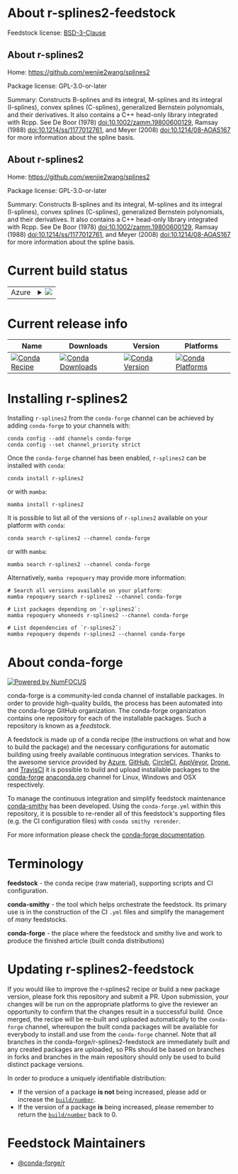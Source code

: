 About r-splines2-feedstock
==========================

Feedstock license: [BSD-3-Clause](https://github.com/conda-forge/r-splines2-feedstock/blob/main/LICENSE.txt)


About r-splines2
----------------

Home: https://github.com/wenjie2wang/splines2

Package license: GPL-3.0-or-later

Summary: Constructs B-splines and its integral, M-splines and its integral (I-splines), convex splines (C-splines), generalized Bernstein polynomials, and their derivatives. It also contains a C++ head-only library integrated with Rcpp. See De Boor (1978) <doi:10.1002/zamm.19800600129>, Ramsay (1988) <doi:10.1214/ss/1177012761>, and Meyer (2008) <doi:10.1214/08-AOAS167> for more information about the spline basis.

About r-splines2
----------------

Home: https://github.com/wenjie2wang/splines2

Package license: GPL-3.0-or-later

Summary: Constructs B-splines and its integral, M-splines and its integral (I-splines), convex splines (C-splines), generalized Bernstein polynomials, and their derivatives. It also contains a C++ head-only library integrated with Rcpp. See De Boor (1978) <doi:10.1002/zamm.19800600129>, Ramsay (1988) <doi:10.1214/ss/1177012761>, and Meyer (2008) <doi:10.1214/08-AOAS167> for more information about the spline basis.

Current build status
====================


<table>
    
  <tr>
    <td>Azure</td>
    <td>
      <details>
        <summary>
          <a href="https://dev.azure.com/conda-forge/feedstock-builds/_build/latest?definitionId=11124&branchName=main">
            <img src="https://dev.azure.com/conda-forge/feedstock-builds/_apis/build/status/r-splines2-feedstock?branchName=main">
          </a>
        </summary>
        <table>
          <thead><tr><th>Variant</th><th>Status</th></tr></thead>
          <tbody><tr>
              <td>linux_64</td>
              <td>
                <a href="https://dev.azure.com/conda-forge/feedstock-builds/_build/latest?definitionId=11124&branchName=main">
                  <img src="https://dev.azure.com/conda-forge/feedstock-builds/_apis/build/status/r-splines2-feedstock?branchName=main&jobName=linux&configuration=linux%20linux_64_" alt="variant">
                </a>
              </td>
            </tr><tr>
              <td>linux_aarch64</td>
              <td>
                <a href="https://dev.azure.com/conda-forge/feedstock-builds/_build/latest?definitionId=11124&branchName=main">
                  <img src="https://dev.azure.com/conda-forge/feedstock-builds/_apis/build/status/r-splines2-feedstock?branchName=main&jobName=linux&configuration=linux%20linux_aarch64_" alt="variant">
                </a>
              </td>
            </tr><tr>
              <td>linux_ppc64le</td>
              <td>
                <a href="https://dev.azure.com/conda-forge/feedstock-builds/_build/latest?definitionId=11124&branchName=main">
                  <img src="https://dev.azure.com/conda-forge/feedstock-builds/_apis/build/status/r-splines2-feedstock?branchName=main&jobName=linux&configuration=linux%20linux_ppc64le_" alt="variant">
                </a>
              </td>
            </tr><tr>
              <td>osx_64</td>
              <td>
                <a href="https://dev.azure.com/conda-forge/feedstock-builds/_build/latest?definitionId=11124&branchName=main">
                  <img src="https://dev.azure.com/conda-forge/feedstock-builds/_apis/build/status/r-splines2-feedstock?branchName=main&jobName=osx&configuration=osx%20osx_64_" alt="variant">
                </a>
              </td>
            </tr><tr>
              <td>osx_arm64</td>
              <td>
                <a href="https://dev.azure.com/conda-forge/feedstock-builds/_build/latest?definitionId=11124&branchName=main">
                  <img src="https://dev.azure.com/conda-forge/feedstock-builds/_apis/build/status/r-splines2-feedstock?branchName=main&jobName=osx&configuration=osx%20osx_arm64_" alt="variant">
                </a>
              </td>
            </tr>
          </tbody>
        </table>
      </details>
    </td>
  </tr>
</table>

Current release info
====================

| Name | Downloads | Version | Platforms |
| --- | --- | --- | --- |
| [![Conda Recipe](https://img.shields.io/badge/recipe-r--splines2-green.svg)](https://anaconda.org/conda-forge/r-splines2) | [![Conda Downloads](https://img.shields.io/conda/dn/conda-forge/r-splines2.svg)](https://anaconda.org/conda-forge/r-splines2) | [![Conda Version](https://img.shields.io/conda/vn/conda-forge/r-splines2.svg)](https://anaconda.org/conda-forge/r-splines2) | [![Conda Platforms](https://img.shields.io/conda/pn/conda-forge/r-splines2.svg)](https://anaconda.org/conda-forge/r-splines2) |

Installing r-splines2
=====================

Installing `r-splines2` from the `conda-forge` channel can be achieved by adding `conda-forge` to your channels with:

```
conda config --add channels conda-forge
conda config --set channel_priority strict
```

Once the `conda-forge` channel has been enabled, `r-splines2` can be installed with `conda`:

```
conda install r-splines2
```

or with `mamba`:

```
mamba install r-splines2
```

It is possible to list all of the versions of `r-splines2` available on your platform with `conda`:

```
conda search r-splines2 --channel conda-forge
```

or with `mamba`:

```
mamba search r-splines2 --channel conda-forge
```

Alternatively, `mamba repoquery` may provide more information:

```
# Search all versions available on your platform:
mamba repoquery search r-splines2 --channel conda-forge

# List packages depending on `r-splines2`:
mamba repoquery whoneeds r-splines2 --channel conda-forge

# List dependencies of `r-splines2`:
mamba repoquery depends r-splines2 --channel conda-forge
```


About conda-forge
=================

[![Powered by
NumFOCUS](https://img.shields.io/badge/powered%20by-NumFOCUS-orange.svg?style=flat&colorA=E1523D&colorB=007D8A)](https://numfocus.org)

conda-forge is a community-led conda channel of installable packages.
In order to provide high-quality builds, the process has been automated into the
conda-forge GitHub organization. The conda-forge organization contains one repository
for each of the installable packages. Such a repository is known as a *feedstock*.

A feedstock is made up of a conda recipe (the instructions on what and how to build
the package) and the necessary configurations for automatic building using freely
available continuous integration services. Thanks to the awesome service provided by
[Azure](https://azure.microsoft.com/en-us/services/devops/), [GitHub](https://github.com/),
[CircleCI](https://circleci.com/), [AppVeyor](https://www.appveyor.com/),
[Drone](https://cloud.drone.io/welcome), and [TravisCI](https://travis-ci.com/)
it is possible to build and upload installable packages to the
[conda-forge](https://anaconda.org/conda-forge) [anaconda.org](https://anaconda.org/)
channel for Linux, Windows and OSX respectively.

To manage the continuous integration and simplify feedstock maintenance
[conda-smithy](https://github.com/conda-forge/conda-smithy) has been developed.
Using the ``conda-forge.yml`` within this repository, it is possible to re-render all of
this feedstock's supporting files (e.g. the CI configuration files) with ``conda smithy rerender``.

For more information please check the [conda-forge documentation](https://conda-forge.org/docs/).

Terminology
===========

**feedstock** - the conda recipe (raw material), supporting scripts and CI configuration.

**conda-smithy** - the tool which helps orchestrate the feedstock.
                   Its primary use is in the construction of the CI ``.yml`` files
                   and simplify the management of *many* feedstocks.

**conda-forge** - the place where the feedstock and smithy live and work to
                  produce the finished article (built conda distributions)


Updating r-splines2-feedstock
=============================

If you would like to improve the r-splines2 recipe or build a new
package version, please fork this repository and submit a PR. Upon submission,
your changes will be run on the appropriate platforms to give the reviewer an
opportunity to confirm that the changes result in a successful build. Once
merged, the recipe will be re-built and uploaded automatically to the
`conda-forge` channel, whereupon the built conda packages will be available for
everybody to install and use from the `conda-forge` channel.
Note that all branches in the conda-forge/r-splines2-feedstock are
immediately built and any created packages are uploaded, so PRs should be based
on branches in forks and branches in the main repository should only be used to
build distinct package versions.

In order to produce a uniquely identifiable distribution:
 * If the version of a package **is not** being increased, please add or increase
   the [``build/number``](https://docs.conda.io/projects/conda-build/en/latest/resources/define-metadata.html#build-number-and-string).
 * If the version of a package **is** being increased, please remember to return
   the [``build/number``](https://docs.conda.io/projects/conda-build/en/latest/resources/define-metadata.html#build-number-and-string)
   back to 0.

Feedstock Maintainers
=====================

* [@conda-forge/r](https://github.com/conda-forge/r/)

